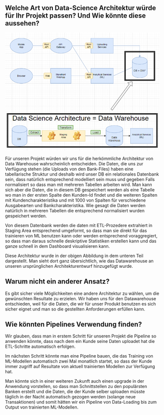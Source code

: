 ## Welche Art von Data-Science Architektur würde für Ihr Projekt passen? Und Wie könnte diese aussehen?

![Data-Science-Architektur](./image/DS_Architecture.png)

Für unseren Projekt würden wir uns für die herkömmliche Architektur von Data Warehouse wahrscheinlich entscheiden. Die Daten, die uns zur Verfügung stehen (die Uploads von den Bank-Files) haben eine tabellarische Struktur und deshalb wird unser DB ein relationales Datenbank sein, dass natürlich entsprechend modelliert sein muss und gegeben Falls normalisiert so dass man mit mehreren Tabellen arbeiten wird. Man kann sich aber  die Daten, die in diesem DB gespeichert werden als eine Tabelle wo man in der ersten Spalte den Kunden-Id findet und die weiteren Spalten mit Kundencharakteristika und mit 1000 von Spalten für verschiedene Ausgabearten und Bankcharakteristika. Wie gesagt die Daten werden natürlich in mehreren Tabellen die entsprechend normalisiert wurden gespeichert werden.  

Von diesem Datenbank werden die daten mit ETL-Prozedere extrahiert in Staging Area entsprechend umgeformt, so dass man sie direkt für das trainieren von ML benutzen kann oder werden entsprechend voraggregiert, so dass man daraus schnelle deskriptive Statistiken erstellen kann und das ganze schnell in dem Dashboard visualisieren kann.  

Diese Architektur wurde in der obigen Abbildung in dem unteren Teil dargestellt. Man sieht dort ganz übersichtlich, wie das Datawarehouse an unseren ursprünglichen Architekturentwurf hinzugefügt wurde.


## Warum nicht ein anderer Ansatz?

Es gibt sicher viele Möglichkeiten eine andere Architektur zu wählen, um die gewünschten Resultate zu erzielen. Wir haben uns für den Datawarehouse entschieden, weil für die Daten, die wir für unser Produkt benutzen es sich sicher eignet und man so die gestellten Anforderungen erfüllen kann. 

## Wie könnten Pipelines Verwendung finden?

Wir glauben, dass man in erstem Schritt für unseren Projekt die Pipeline so anwenden könnte, dass nach dem ein Kunde seine Daten  uploadet hat die ETL-Schritte automatisch erfolgen.  

Im nächsten Schritt könnte man eine Pipeline bauen, die das Training von ML-Modellen automatisch zwei Mal monatlich startet, so dass der Kunde immer zugriff auf Resultate von aktuell trainierten Modellen zur Verfügung hat.  

Man könnte sich in einer weiteren Zukunft auch einen upgrade in der Anwendung vorstellen, so dass man Schnittstellen zu den populärsten Banken erstellt und die Daten, die der Kunde selber uploaden müsste täglich in der Nacht automatisch gezogen werden (solange neue Transaktionen) und somit hätten wir ein Pipeline von Data-Loading bis zum Output von trainierten ML-Modellen.






